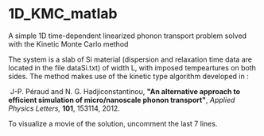 # 1D_KMC_matlab
A simple 1D time-dependent linearized phonon transport problem solved with the Kinetic Monte Carlo method

The system is a slab of Si material (dispersion and relaxation time data are located in the file dataSi.txt) 
of width L, with imposed tempeartures on both sides. The method makes use of the kinetic type algorithm
developed in :

<p><img src="../../Publications/whiteball.gif" alt="" align="bottom">
J-P. Péraud and N. G. Hadjiconstantinou,
<b>"An alternative approach to efficient simulation of micro/nanoscale phonon transport"</b>,
<em>Applied Physics Letters,</em> <b>101</b>, 153114, 2012.
</p>

To visualize a movie of the solution, uncomment the last 7 lines.
